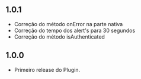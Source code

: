 ## 1.0.1

- Correção do método onError na parte nativa
- Correção do tempo dos alert's para 30 segundos
- Correção do método isAuthenticated

## 1.0.0

- Primeiro release do Plugin.
